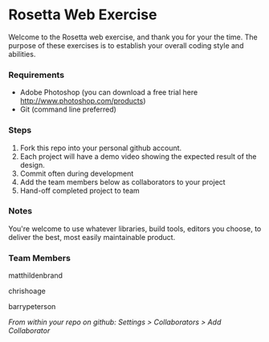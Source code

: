 # Rosetta Web Exercise
Welcome to the Rosetta web exercise, and thank you for your the time. The purpose of these exercises is to establish your overall coding style and abilities.

### Requirements
* Adobe Photoshop (you can download a free trial here http://www.photoshop.com/products)
* Git (command line preferred)

### Steps
1. Fork this repo into your personal github account.
2. Each project will have a demo video showing the expected result of the design.
3. Commit often during development
4. Add the team members below as collaborators to your project 
5. Hand-off completed project to team

### Notes
You're welcome to use whatever libraries, build tools, editors you choose, to deliver the best, most easily maintainable product.

### Team Members
matthildenbrand

chrishoage

barrypeterson

_From within your repo on github: Settings > Collaborators > Add Collaborator_

